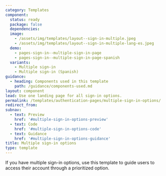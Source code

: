 ```yaml
---
category: Templates
component:
  status: ready
  package: false
  dependencies:
  image:
    - /assets/img/templates/layout--sign-in-multiple.jpeg
    - /assets/img/templates/layout--sign-in-multiple-lang-es.jpeg
  demo:
    - pages-sign-in--multiple-sign-in-page
    - pages-sign-in--multiple-sign-in-page-spanish
  variants:
    - Multiple sign-in
    - Multiple sign-in (Spanish)
guidance:
  - heading: Components used in this template
    path: /guidance/components-used.md
layout: component
lead: Use one landing page for all sign-in options.
permalink: /templates/authentication-pages/multiple-sign-in-options/
redirect_from:
subnav:
  - text: Preview
    href: '#multiple-sign-in-options-preview'
  - text: Code
    href: '#multiple-sign-in-options-code'
  - text: Guidance
    href: '#multiple-sign-in-options-guidance'
title: Multiple sign-in options
type: template
---
```

If you have multiple sign-in options, use this template to guide users to access their account through a prioritized option.

